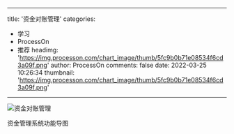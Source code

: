 
---
title: '资金对账管理'
categories: 
 - 学习
 - ProcessOn
 - 推荐
headimg: 'https://img.processon.com/chart_image/thumb/5fc9b0b71e08534f6cd3a09f.png'
author: ProcessOn
comments: false
date: 2022-03-25 10:26:34
thumbnail: 'https://img.processon.com/chart_image/thumb/5fc9b0b71e08534f6cd3a09f.png'
---

<div>   
<img class="thumb" alt="资金对账管理" src="https://img.processon.com/chart_image/thumb/5fc9b0b71e08534f6cd3a09f.png" referrerpolicy="no-referrer">
<p>资金管理系统功能导图</p>  
</div>
            